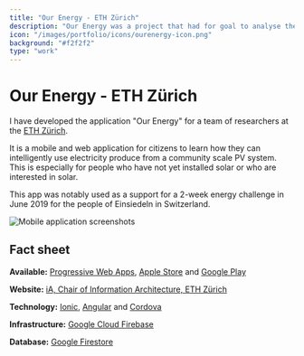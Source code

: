 ```yaml
---
title: "Our Energy - ETH Zürich"
description: "Our Energy was a project that had for goal to analyse the impact of self-consumption of electricity produced by a simulated photovoltaic system in Swiss households."
icon: "/images/portfolio/icons/ourenergy-icon.png"
background: "#f2f2f2"
type: "work"
---
```


# Our Energy - ETH Zürich

I have developed the application "Our Energy" for a team of researchers at the [ETH Zürich](https://ethz.ch/).

It is a mobile and web application for citizens to learn how they can intelligently use electricity produce from a community scale PV system. This is especially for people who have not yet installed solar or who are interested in solar.

This app was notably used as a support for a 2-week energy challenge in June 2019 for the people of Einsiedeln in Switzerland.

![Mobile application screenshots](/images/portfolio/screenshots/ourenergy.webp)

## Fact sheet

**Available:** [Progressive Web Apps](http://ourenergy.ch/), [Apple Store](https://itunes.apple.com/app/id1453497591) and [Google Play](http://play.google.com/store/apps/details?id=ch.ourenergy.ourenergy)

**Website:** [iA, Chair of Information Architecture, ETH Zürich](http://www.ia.arch.ethz.ch/our-energy/)

**Technology:** [Ionic](http://ionicframework.com/), [Angular](http://angular.io/) and [Cordova](http://cordova.apache.org/)

**Infrastructure:** [Google Cloud Firebase](https://firebase.google.com/)

**Database:** [Google Firestore](https://firebase.google.com/docs/firestore)
